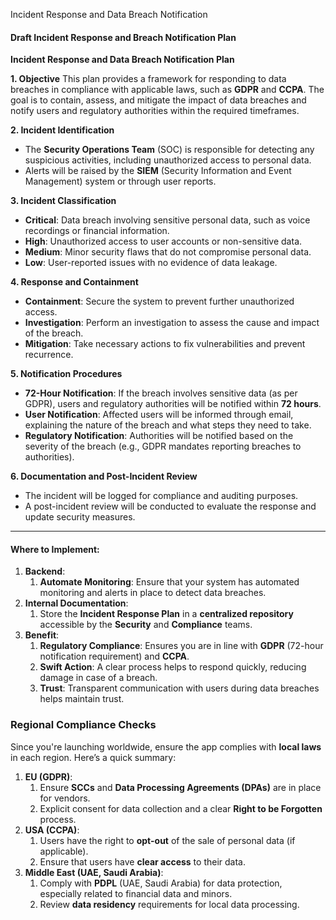 ﻿<a name="_9qksj7c472e3"></a>Incident Response and Data Breach Notification
#### <a name="_lscforgumf1r"></a>**Draft Incident Response and Breach Notification Plan**
**Incident Response and Data Breach Notification Plan**

**1. Objective** This plan provides a framework for responding to data breaches in compliance with applicable laws, such as **GDPR** and **CCPA**. The goal is to contain, assess, and mitigate the impact of data breaches and notify users and regulatory authorities within the required timeframes.

**2. Incident Identification**

- The **Security Operations Team** (SOC) is responsible for detecting any suspicious activities, including unauthorized access to personal data.
- Alerts will be raised by the **SIEM** (Security Information and Event Management) system or through user reports.

**3. Incident Classification**

- **Critical**: Data breach involving sensitive personal data, such as voice recordings or financial information.
- **High**: Unauthorized access to user accounts or non-sensitive data.
- **Medium**: Minor security flaws that do not compromise personal data.
- **Low**: User-reported issues with no evidence of data leakage.

**4. Response and Containment**

- **Containment**: Secure the system to prevent further unauthorized access.
- **Investigation**: Perform an investigation to assess the cause and impact of the breach.
- **Mitigation**: Take necessary actions to fix vulnerabilities and prevent recurrence.

**5. Notification Procedures**

- **72-Hour Notification**: If the breach involves sensitive data (as per GDPR), users and regulatory authorities will be notified within **72 hours**.
- **User Notification**: Affected users will be informed through email, explaining the nature of the breach and what steps they need to take.
- **Regulatory Notification**: Authorities will be notified based on the severity of the breach (e.g., GDPR mandates reporting breaches to authorities).

**6. Documentation and Post-Incident Review**

- The incident will be logged for compliance and auditing purposes.
- A post-incident review will be conducted to evaluate the response and update security measures.
-----
#### <a name="_kpbzk8a0hg06"></a>**Where to Implement:**
1. **Backend**:
   1. **Automate Monitoring**: Ensure that your system has automated monitoring and alerts in place to detect data breaches.
1. **Internal Documentation**:
   1. Store the **Incident Response Plan** in a **centralized repository** accessible by the **Security** and **Compliance** teams.
1. **Benefit**:
   1. **Regulatory Compliance**: Ensures you are in line with **GDPR** (72-hour notification requirement) and **CCPA**.
   1. **Swift Action**: A clear process helps to respond quickly, reducing damage in case of a breach.
   1. **Trust**: Transparent communication with users during data breaches helps maintain trust.

### <a name="_qmmd7uc6v38a"></a>**Regional Compliance Checks**
Since you're launching worldwide, ensure the app complies with **local laws** in each region. Here’s a quick summary:

1. **EU (GDPR)**:
   1. Ensure **SCCs** and **Data Processing Agreements (DPAs)** are in place for vendors.
   1. Explicit consent for data collection and a clear **Right to be Forgotten** process.
1. **USA (CCPA)**:
   1. Users have the right to **opt-out** of the sale of personal data (if applicable).
   1. Ensure that users have **clear access** to their data.
1. **Middle East (UAE, Saudi Arabia)**:
   1. Comply with **PDPL** (UAE, Saudi Arabia) for data protection, especially related to financial data and minors.
   1. Review **data residency** requirements for local data processing.


